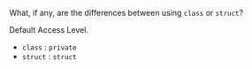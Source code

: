 What, if any, are the differences between using `class` or `struct`?

Default Access Level.<br>
* `class` : `private`
* `struct` : `struct`